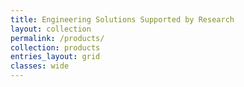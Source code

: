 ```yaml
---
title: Engineering Solutions Supported by Research
layout: collection
permalink: /products/
collection: products
entries_layout: grid
classes: wide
---
```

